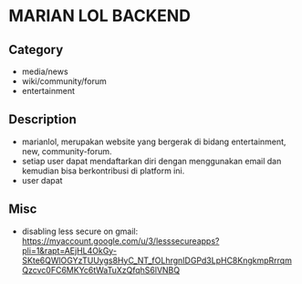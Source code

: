 # MARIAN LOL BACKEND

## Category
- media/news
- wiki/community/forum
- entertainment

## Description
- marianlol, merupakan website yang bergerak di bidang entertainment, new, community-forum.
- setiap user dapat mendaftarkan diri dengan menggunakan email dan kemudian bisa berkontribusi di platform ini.
- user dapat

## Misc
- disabling less secure on gmail: https://myaccount.google.com/u/3/lesssecureapps?pli=1&rapt=AEjHL4OkGy-SKte6QWlOGYzTUUygs8HyC_NT_fOLhrgnIDGPd3LpHC8KngkmpRrrqmQzcvc0FC6MKYc6tWaTuXzQfqhS6lVNBQ